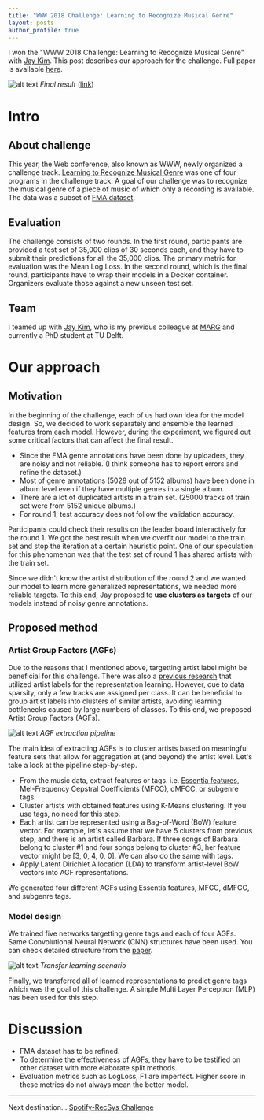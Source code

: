 ```yaml
---
title: "WWW 2018 Challenge: Learning to Recognize Musical Genre"
layout: posts
author_profile: true
---
```


I won the "WWW 2018 Challenge: Learning to Recognize Musical Genre" with [Jay Kim](https://www.tudelft.nl/en/eemcs/the-faculty/departments/intelligent-systems/multimedia-computing/people/jaehun-jay-kim/). This post describes our approach for the challenge. Full paper is available [here](https://dl.acm.org/citation.cfm?id=3191823).

![alt text](../images/www/leader.png "Final result")
*Final result* ([link](https://zenodo.org/record/1243501#.WvVzUdOFNge))


# Intro
## About challenge
This year, the Web conference, also known as WWW, newly organized a challenge track. [Learning to Recognize Musical Genre](https://www.crowdai.org/challenges/www-2018-challenge-learning-to-recognize-musical-genre) was one of four programs in the challenge track. A goal of our challenge was to recognize the musical genre of a piece of music of which only a recording is available. The data was a subset of [FMA dataset](https://github.com/mdeff/fma).

## Evaluation
The challenge consists of two rounds. In the first round, participants are provided a test set of 35,000 clips of 30 seconds each, and they have to submit their predictions for all the 35,000 clips. The primary metric for evaluation was the Mean Log Loss. In the second round, which is the final round, participants have to wrap their models in a Docker container. Organizers evaluate those against a new unseen test set.

## Team
I teamed up with [Jay Kim](https://www.tudelft.nl/en/eemcs/the-faculty/departments/intelligent-systems/multimedia-computing/people/jaehun-jay-kim/), who is my previous colleague at [MARG](http://marg.snu.ac.kr/) and currently a PhD student at TU Delft.

# Our approach
## Motivation
In the beginning of the challenge, each of us had own idea for the model design. So, we decided to work separately and ensemble the learned features from each model. However, during the experiment, we figured out some critical factors that can affect the final result.

- Since the FMA genre annotations have been done by uploaders, they are noisy and not reliable. (I think someone has to report errors and refine the dataset.)
- Most of genre annotations (5028 out of 5152 albums) have been done in album level even if they have multiple genres in a single album.
- There are a lot of duplicated artists in a train set. (25000 tracks of train set were from 5152 unique albums.)
- For round 1, test accuracy does not follow the validation accuracy.

Participants could check their results on the leader board interactively for the round 1. We got the best result when we overfit our model to the train set and stop the iteration at a certain heuristic point. One of our speculation for this phenomenon was that the test set of round 1 has shared artists with the train set.

Since we didn't know the artist distribution of the round 2 and we wanted our model to learn more generalized representations, we needed more reliable targets. To this end, Jay proposed to **use clusters as targets** of our models instead of noisy genre annotations.

## Proposed method
### Artist Group Factors (AGFs)
Due to the reasons that I mentioned above, targetting artist label might be beneficial for this challenge. There was also a [previous research](https://arxiv.org/abs/1710.06648) that utilized artist labels for the representation learning. However, due to data sparsity, only a few tracks are assigned per class. It can be beneficial to group artist labels into clusters of similar artists, avoiding learning bottlenecks caused by large numbers of classes. To this end, we proposed Artist Group Factors (AGFs).

![alt text](../images/www/agf.png "AGFs")
*AGF extraction pipeline*

The main idea of extracting AGFs is to cluster artists based on meaningful feature sets that allow for aggregation at (and beyond) the artist level. Let's take a look at the pipeline step-by-step.

- From the music data, extract features or tags. i.e. [Essentia features](http://essentia.upf.edu/documentation/streaming_extractor_music.html), Mel-Frequency Cepstral Coefficients (MFCC), dMFCC, or subgenre tags.
- Cluster artists with obtained features using K-Means clustering. If you use tags, no need for this step.
- Each artist can be represented using a Bag-of-Word (BoW) feature vector. For example, let's assume that we have 5 clusters from previous step, and there is an artist called Barbara. If three songs of Barbara belong to cluster #1 and four songs belong to cluster #3, her feature vector might be [3, 0, 4, 0, 0]. We can also do the same with tags.
- Apply Latent Dirichlet Allocation (LDA) to transform artist-level BoW vectors into AGF representations.

We generated four different AGFs using Essentia features, MFCC, dMFCC, and subgenre tags.

### Model design
We trained five networks targetting genre tags and each of four AGFs. Same Convolutional Neural Network (CNN) structures have been used. You can check detailed structure from the [paper](https://dl.acm.org/citation.cfm?id=3191823).

![alt text](../images/www/transfer.png "transfer")
*Transfer learning scenario*

Finally, we transferred all of learned representations to predict genre tags which was the goal of this challenge. A simple Multi Layer Perceptron (MLP) has been used for this step.

# Discussion

- FMA dataset has to be refined.
- To determine the effectiveness of AGFs, they have to be testified on other dataset with more elaborate split methods.
- Evaluation metrics such as LogLoss, F1 are imperfect. Higher score in these metrics do not always mean the better model. 

---

Next destination... [Spotify-RecSys Challenge](https://recsys-challenge.spotify.com/)
